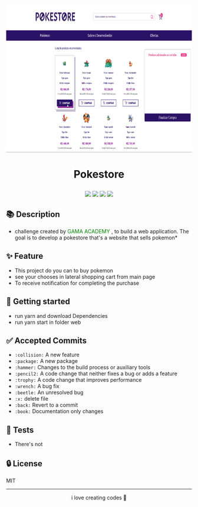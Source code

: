 
<p align="center">    
 <img src="./web/src/assets/Images/pokestore_demo.gif" width=600px height=400px />    
</p>

<h1 align="center">

Pokestore

</h1>

<p align="center">
	 <img src="https://img.shields.io/badge/always-LEARNING-RED.svg"/>
	 <img src="https://img.shields.io/github/stars/GledsonS831/twitter-resonsive-react?style=social"/>    
	 <img src="https://img.shields.io/twitter/url?style=social&url=https%3A%2F%2Ftwitter.com%2FgledsonDev"/>
	 <a href="https://gracious-heisenberg-0b8a81.netlify.app/" target="blank">
	 	<img src="https://api.netlify.com/api/v1/badges/a6aa6559-46ee-48dd-84d9-e5fef9989b1b/deploy-status" />
	 </a>
 </p>

<p align="center">

 </p>



## 📚 Description 
- challenge created by <a src="www.gama.academy/"> <span style="color: green">GAMA ACADEMY</span> </a>, to build a web application. The goal is to develop a pokestore that's a website that sells pokemon*

## ✨ Feature
- This project do you can to buy pokemon
- see your chooses in lateral shopping cart from main page
- To receive notification for completing the purchase

## 🚀 Getting started  
- run yarn and download Dependencies
- run yarn start in folder web

## ✅ Accepted Commits

- `:collision:` A new feature
- `:package:` A new package
- `:hammer:` Changes to the build process or auxiliary tools
- `:pencil2:` A code change that neither fixes a bug or adds a feature
- `:trophy:` A code change that improves performance
- `:wrench:` A bug fix
- `:beetle:` An unresolved bug
- `:x:` delete file
- `:back:` Revert to a commit
- `:book:` Documentation only changes

## 📝 Tests  
- There's not

## 🔒 License
MIT

---

<p align="center">
	i love creating codes 💜
</p>




